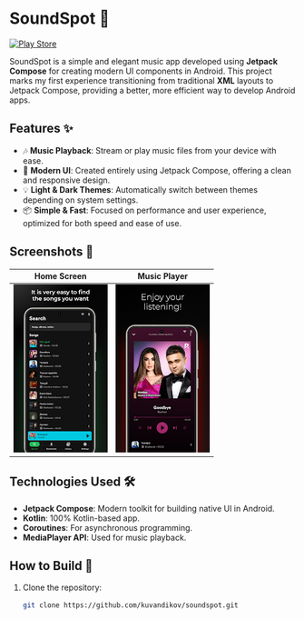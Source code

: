 # SoundSpot 🎵

[![Play Store](https://img.shields.io/badge/Download-Play%20Store-green)](https://play.google.com/store/apps/details?id=com.kuvandikov.soundspot)

SoundSpot is a simple and elegant music app developed using **Jetpack Compose** for creating modern UI components in Android. This project marks my first experience transitioning from traditional **XML** layouts to Jetpack Compose, providing a better, more efficient way to develop Android apps.

## Features ✨

- 🎶 **Music Playback**: Stream or play music files from your device with ease.
- 🎨 **Modern UI**: Created entirely using Jetpack Compose, offering a clean and responsive design.
- 💡 **Light & Dark Themes**: Automatically switch between themes depending on system settings.
- 📦 **Simple & Fast**: Focused on performance and user experience, optimized for both speed and ease of use.

## Screenshots 📸

| Home Screen | Music Player |
|-------------|--------------|
| ![Home Screen](home_screenshot.webp) | ![Music Player](player_screenshot.webp) |

## Technologies Used 🛠

- **Jetpack Compose**: Modern toolkit for building native UI in Android.
- **Kotlin**: 100% Kotlin-based app.
- **Coroutines**: For asynchronous programming.
- **MediaPlayer API**: Used for music playback.

## How to Build 🔧

1. Clone the repository:
   ```bash
   git clone https://github.com/kuvandikov/soundspot.git
